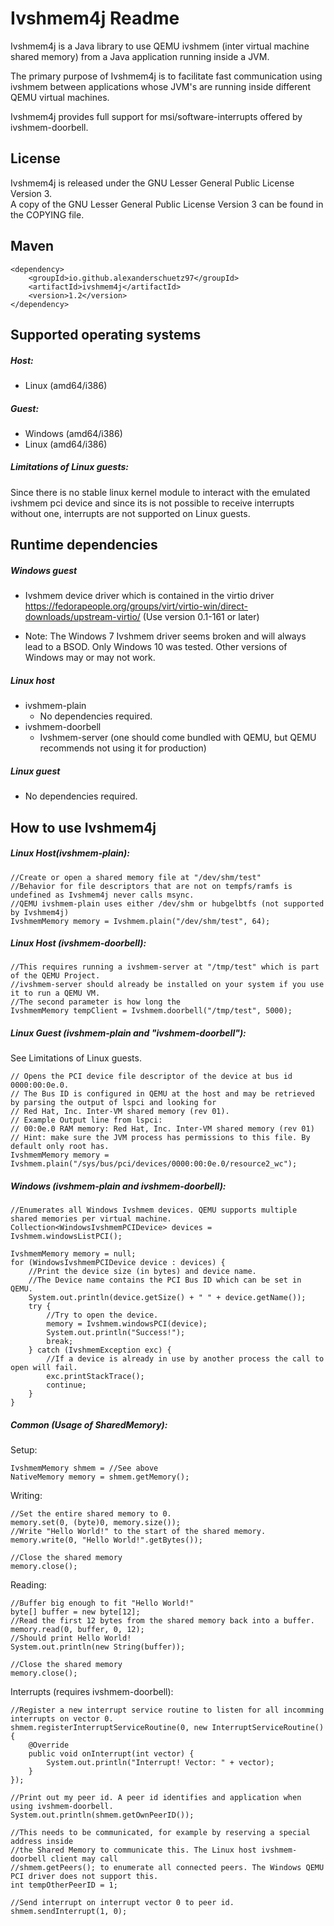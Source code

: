 # Ivshmem4j Readme

Ivshmem4j is a Java library to use QEMU ivshmem (inter virtual machine shared memory) from a Java application running
inside a JVM.

The primary purpose of Ivshmem4j is to facilitate fast communication using ivshmem between applications whose JVM's are
running inside different QEMU virtual machines.

Ivshmem4j provides full support for msi/software-interrupts offered by ivshmem-doorbell.

## License

Ivshmem4j is released under the GNU Lesser General Public License Version 3. <br>A copy of the GNU Lesser General Public
License Version 3 can be found in the COPYING file.<br>

## Maven

````
<dependency>
    <groupId>io.github.alexanderschuetz97</groupId>
    <artifactId>ivshmem4j</artifactId>
    <version>1.2</version>
</dependency>
````

## Supported operating systems

##### Host:

* Linux (amd64/i386)

##### Guest:

* Windows (amd64/i386)
* Linux (amd64/i386)

##### Limitations of Linux guests:

Since there is no stable linux kernel module to interact with the emulated ivshmem pci device and since its is not possible to receive interrupts without one, interrupts are not supported on Linux guests.
## Runtime dependencies
##### Windows guest
* Ivshmem device driver which is contained in the virtio driver
https://fedorapeople.org/groups/virt/virtio-win/direct-downloads/upstream-virtio/
(Use version 0.1-161 or later)

* Note: The Windows 7 Ivshmem driver seems broken and will always lead to a BSOD. Only Windows 10 was tested. 
Other versions of Windows may or may not work.

##### Linux host
* ivshmem-plain
    * No dependencies required.
* ivshmem-doorbell
    * Ivshmem-server (one should come bundled with QEMU, but QEMU recommends not using it for production)

##### Linux guest
* No dependencies required.
## How to use Ivshmem4j
##### Linux Host(ivshmem-plain):
````
//Create or open a shared memory file at "/dev/shm/test" 
//Behavior for file descriptors that are not on tempfs/ramfs is undefined as Ivshmem4j never calls msync.
//QEMU ivshmem-plain uses either /dev/shm or hubgelbtfs (not supported by Ivshmem4j)
IvshmemMemory memory = Ivshmem.plain("/dev/shm/test", 64);
````
##### Linux Host (ivshmem-doorbell):

````
//This requires running a ivshmem-server at "/tmp/test" which is part of the QEMU Project.
//ivshmem-server should already be installed on your system if you use it to run a QEMU VM.
//The second parameter is how long the 
IvshmemMemory tempClient = Ivshmem.doorbell("/tmp/test", 5000);
````
##### Linux Guest (ivshmem-plain and "ivshmem-doorbell"):
See Limitations of Linux guests.
````
// Opens the PCI device file descriptor of the device at bus id 0000:00:0e.0.
// The Bus ID is configured in QEMU at the host and may be retrieved by parsing the output of lspci and looking for
// Red Hat, Inc. Inter-VM shared memory (rev 01).
// Example Output line from lspci:
// 00:0e.0 RAM memory: Red Hat, Inc. Inter-VM shared memory (rev 01)
// Hint: make sure the JVM process has permissions to this file. By default only root has.
IvshmemMemory memory = Ivshmem.plain("/sys/bus/pci/devices/0000:00:0e.0/resource2_wc");
````
##### Windows (ivshmem-plain and ivshmem-doorbell):

````
//Enumerates all Windows Ivshmem devices. QEMU supports multiple shared memories per virtual machine.
Collection<WindowsIvshmemPCIDevice> devices = Ivshmem.windowsListPCI();

IvshmemMemory memory = null;
for (WindowsIvshmemPCIDevice device : devices) {
    //Print the device size (in bytes) and device name. 
    //The Device name contains the PCI Bus ID which can be set in QEMU.
    System.out.println(device.getSize() + " " + device.getName());
    try {
        //Try to open the device.
        memory = Ivshmem.windowsPCI(device);
        System.out.println("Success!");
        break;
    } catch (IvshmemException exc) {
        //If a device is already in use by another process the call to open will fail.
        exc.printStackTrace();
        continue;
    }
}
````

##### Common (Usage of SharedMemory):

Setup:

````
IvshmemMemory shmem = //See above
NativeMemory memory = shmem.getMemory();
````

Writing:

````
//Set the entire shared memory to 0.
memory.set(0, (byte)0, memory.size());
//Write "Hello World!" to the start of the shared memory.
memory.write(0, "Hello World!".getBytes());

//Close the shared memory
memory.close();
````
Reading:
````
//Buffer big enough to fit "Hello World!"
byte[] buffer = new byte[12];
//Read the first 12 bytes from the shared memory back into a buffer.
memory.read(0, buffer, 0, 12);
//Should print Hello World!
System.out.println(new String(buffer));

//Close the shared memory
memory.close();
````
Interrupts (requires ivshmem-doorbell):
````
//Register a new interrupt service routine to listen for all incomming interrupts on vector 0.
shmem.registerInterruptServiceRoutine(0, new InterruptServiceRoutine() {
    @Override
    public void onInterrupt(int vector) {
        System.out.println("Interrupt! Vector: " + vector);
    }
});

//Print out my peer id. A peer id identifies and application when using ivshmem-doorbell.
System.out.println(shmem.getOwnPeerID());

//This needs to be communicated, for example by reserving a special address inside
//the Shared Memory to communicate this. The Linux host ivshmem-doorbell client may call
//shmem.getPeers(); to enumerate all connected peers. The Windows QEMU PCI driver does not support this.
int tempOtherPeerID = 1;

//Send interrupt on interrupt vector 0 to peer id.
shmem.sendInterrupt(1, 0);
````